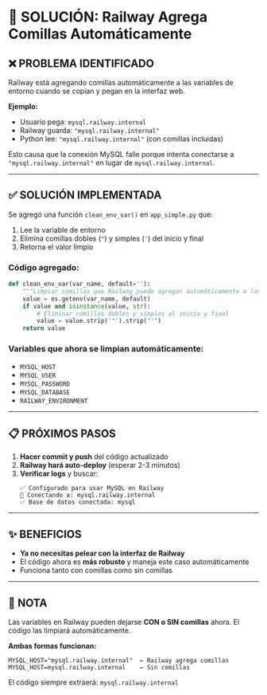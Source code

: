 # 🔧 SOLUCIÓN: Railway Agrega Comillas Automáticamente

## ❌ PROBLEMA IDENTIFICADO

Railway está agregando comillas automáticamente a las variables de entorno cuando se copian y pegan en la interfaz web.

**Ejemplo:**
- Usuario pega: `mysql.railway.internal`
- Railway guarda: `"mysql.railway.internal"`
- Python lee: `"mysql.railway.internal"` (con comillas incluidas)

Esto causa que la conexión MySQL falle porque intenta conectarse a `"mysql.railway.internal"` en lugar de `mysql.railway.internal`.

---

## ✅ SOLUCIÓN IMPLEMENTADA

Se agregó una función `clean_env_var()` en `app_simple.py` que:

1. Lee la variable de entorno
2. Elimina comillas dobles (`"`) y simples (`'`) del inicio y final
3. Retorna el valor limpio

### Código agregado:

```python
def clean_env_var(var_name, default=''):
    """Limpiar comillas que Railway puede agregar automáticamente a las variables"""
    value = os.getenv(var_name, default)
    if value and isinstance(value, str):
        # Eliminar comillas dobles y simples al inicio y final
        value = value.strip('"').strip("'")
    return value
```

### Variables que ahora se limpian automáticamente:

- `MYSQL_HOST`
- `MYSQL_USER`
- `MYSQL_PASSWORD`
- `MYSQL_DATABASE`
- `RAILWAY_ENVIRONMENT`

---

## 📋 PRÓXIMOS PASOS

1. **Hacer commit y push** del código actualizado
2. **Railway hará auto-deploy** (esperar 2-3 minutos)
3. **Verificar logs** y buscar:
   ```
   ✅ Configurado para usar MySQL en Railway
   🔌 Conectando a: mysql.railway.internal
   ✅ Base de datos conectada: mysql
   ```

---

## ✨ BENEFICIOS

- **Ya no necesitas pelear con la interfaz de Railway**
- El código ahora es **más robusto** y maneja este caso automáticamente
- Funciona tanto con comillas como sin comillas

---

## 📌 NOTA

Las variables en Railway pueden dejarse **CON o SIN comillas** ahora. El código las limpiará automáticamente.

**Ambas formas funcionan:**
```
MYSQL_HOST="mysql.railway.internal"  ← Railway agrega comillas
MYSQL_HOST=mysql.railway.internal    ← Sin comillas
```

El código siempre extraerá: `mysql.railway.internal`











